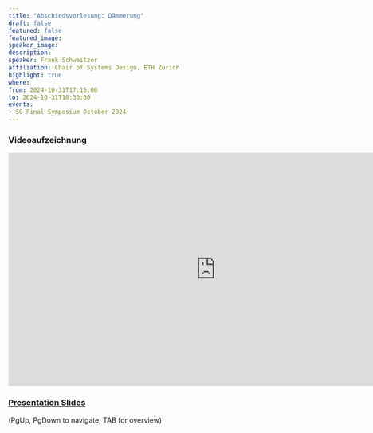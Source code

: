 ```yaml
---
title: "Abschiedsvorlesung: Dämmerung"
draft: false
featured: false
featured_image: 
speaker_image:
description:
speaker: Frank Schweitzer
affiliation: Chair of Systems Design, ETH Zürich
highlight: true
where:
from: 2024-10-31T17:15:00
to: 2024-10-31T18:30:00
events:
- SG Final Symposium October 2024 
---
```


### Videoaufzeichnung 



<iframe width="832" height="468"
src="https://video.ethz.ch/etc/designs/mmp/video/player.html?id=fa1c7d10-e7da-4721-beb5-dcf9faed4baa"
frameborder="0" allowfullscreen></iframe>


### [Presentation Slides](Schweitzer-Slides.html)<br>
(PgUp, PgDown to navigate, TAB for overview)

